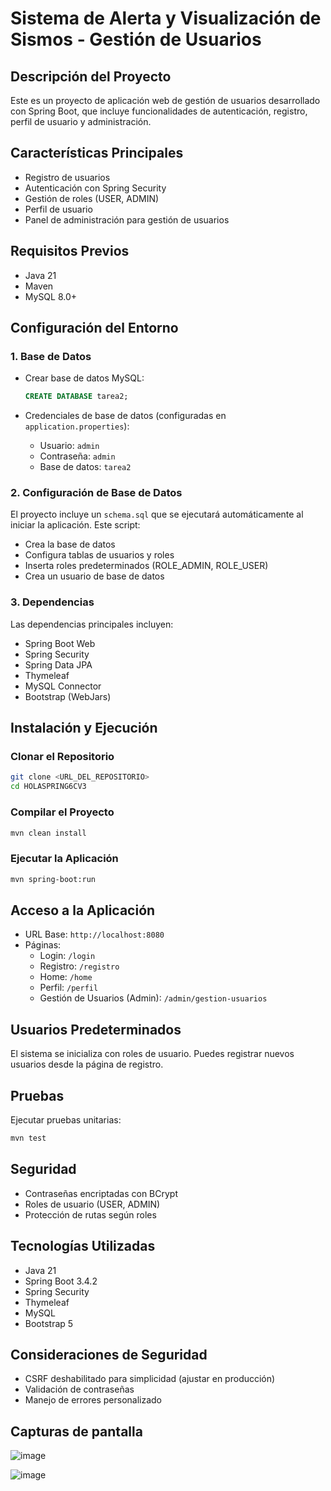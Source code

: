 # Sistema de Alerta y Visualización de Sismos - Gestión de Usuarios 

## Descripción del Proyecto
Este es un proyecto de aplicación web de gestión de usuarios desarrollado con Spring Boot, que incluye funcionalidades de autenticación, registro, perfil de usuario y administración.

## Características Principales
- Registro de usuarios
- Autenticación con Spring Security
- Gestión de roles (USER, ADMIN)
- Perfil de usuario
- Panel de administración para gestión de usuarios

## Requisitos Previos
- Java 21
- Maven
- MySQL 8.0+

## Configuración del Entorno

### 1. Base de Datos
- Crear base de datos MySQL:
  ```sql
  CREATE DATABASE tarea2;
  ```

- Credenciales de base de datos (configuradas en `application.properties`):
  - Usuario: `admin`
  - Contraseña: `admin`
  - Base de datos: `tarea2`

### 2. Configuración de Base de Datos
El proyecto incluye un `schema.sql` que se ejecutará automáticamente al iniciar la aplicación. Este script:
- Crea la base de datos
- Configura tablas de usuarios y roles
- Inserta roles predeterminados (ROLE_ADMIN, ROLE_USER)
- Crea un usuario de base de datos

### 3. Dependencias
Las dependencias principales incluyen:
- Spring Boot Web
- Spring Security
- Spring Data JPA
- Thymeleaf
- MySQL Connector
- Bootstrap (WebJars)

## Instalación y Ejecución

### Clonar el Repositorio
```bash
git clone <URL_DEL_REPOSITORIO>
cd HOLASPRING6CV3
```

### Compilar el Proyecto
```bash
mvn clean install
```

### Ejecutar la Aplicación
```bash
mvn spring-boot:run
```

## Acceso a la Aplicación
- URL Base: `http://localhost:8080`
- Páginas:
  - Login: `/login`
  - Registro: `/registro`
  - Home: `/home`
  - Perfil: `/perfil`
  - Gestión de Usuarios (Admin): `/admin/gestion-usuarios`

## Usuarios Predeterminados
El sistema se inicializa con roles de usuario. Puedes registrar nuevos usuarios desde la página de registro.

## Pruebas
Ejecutar pruebas unitarias:
```bash
mvn test
```

## Seguridad
- Contraseñas encriptadas con BCrypt
- Roles de usuario (USER, ADMIN)
- Protección de rutas según roles

## Tecnologías Utilizadas
- Java 21
- Spring Boot 3.4.2
- Spring Security
- Thymeleaf
- MySQL
- Bootstrap 5

## Consideraciones de Seguridad
- CSRF deshabilitado para simplicidad (ajustar en producción)
- Validación de contraseñas
- Manejo de errores personalizado

## Capturas de pantalla
![image](https://github.com/user-attachments/assets/c7a48bff-90ba-4895-861f-49c47c811560)

![image](https://github.com/user-attachments/assets/18522cc3-f3db-4bb6-a787-a0d2b832911d)

